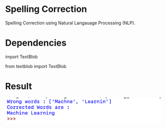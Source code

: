 # Spelling Correction

Spelling Correction using Natural Langauage Processing (NLP).

# Dependencies

import TextBlob

from textblob import TextBlob

# Result

<img width="677" alt="result1" src="https://github.com/VatsalNanda/NLP-Projects/blob/main/NLP-Spelling%20Correction/Result.png">

